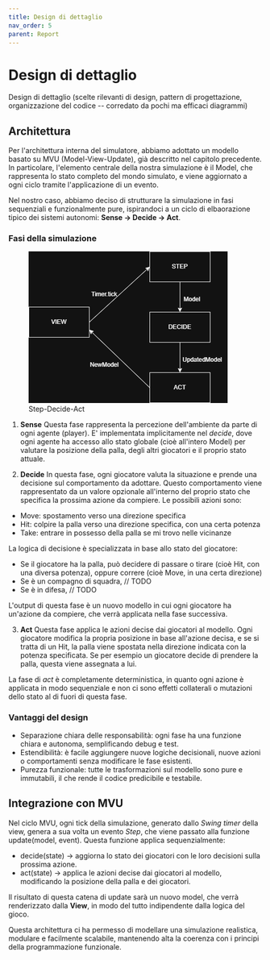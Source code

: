 ```yaml
---
title: Design di dettaglio
nav_order: 5
parent: Report
---
```

# Design di dettaglio
Design di dettaglio (scelte rilevanti di design, pattern di progettazione, organizzazione del codice -- corredato da pochi ma efficaci diagrammi)

## Architettura
Per l'architettura interna del simulatore, abbiamo adottato un modello basato su MVU (Model-View-Update), già descritto nel capitolo precedente. In particolare, l'elemento centrale della nostra simulazione è il Model, che rappresenta lo stato completo del mondo simulato, e viene aggiornato a ogni ciclo tramite l'applicazione di un evento.

Nel nostro caso, abbiamo deciso di strutturare la simulazione in fasi sequenziali e funzionalmente pure, ispirandoci a un ciclo di elbaorazione tipico dei sistemi autonomi: **Sense -> Decide -> Act**.
### Fasi della simulazione
<figure class="w-5 mx-auto">
  <img src="../assets/images/design.png" alt="Descriptive alt text">
  <figcaption>Step-Decide-Act</figcaption>
</figure>

1. **Sense**
Questa fase rappresenta la percezione dell'ambiente da parte di ogni agente (player). E' implementata implicitamente nel *decide*, dove ogni agente ha accesso allo stato globale (cioè all'intero Model) per valutare la posizione della palla, degli altri giocatori e il proprio stato attuale.

2. **Decide**
In questa fase, ogni giocatore valuta la situazione e prende una decisione sul comportamento da adottare. Questo comportamento viene rappresentato da un valore opzionale all'interno del proprio stato che specifica la prossima azione da compiere. Le possibili azioni sono:
- Move: spostamento verso una direzione specifica
- Hit: colpire la palla verso una direzione specifica, con una certa potenza
- Take: entrare in possesso della palla se mi trovo nelle vicinanze

La logica di decisione è specializzata in base allo stato del giocatore:
- Se il giocatore ha la palla, può decidere di passare o tirare (cioè Hit, con una diversa potenza), oppure correre (cioè Move, in una certa direzione)
- Se è un compagno di squadra, // TODO
- Se è in difesa, // TODO

L'output di questa fase è un nuovo modello in cui ogni giocatore ha un'azione da compiere, che verrà applicata nella fase successiva.

3. **Act**
Questa fase applica le azioni decise dai giocatori al modello. Ogni giocatore modifica la propria posizione in base all'azione decisa, e se si tratta di un Hit, la palla viene spostata nella direzione indicata con la potenza specificata. Se per esempio un giocatore decide di prendere la palla, questa viene assegnata a lui. 

La fase di *act* è completamente deterministica, in quanto ogni azione è applicata in modo sequenziale e non ci sono effetti collaterali o mutazioni dello stato al di fuori di questa fase.

### Vantaggi del design
- Separazione chiara delle responsabilità: ogni fase ha una funzione chiara e autonoma, semplificando debug e test.
- Estendibilità: è facile aggiungere nuove logiche decisionali, nuove azioni o comportamenti senza modificare le fase esistenti.
- Purezza funzionale: tutte le trasformazioni sul modello sono pure e immutabili, il che rende il codice predicibile e testabile.

## Integrazione con MVU
Nel ciclo MVU, ogni tick della simulazione, generato dallo *Swing timer* della view, genera a sua volta un evento *Step*, che viene passato alla funzione update(model, event). Questa funzione applica sequenzialmente:
- decide(state) -> aggiorna lo stato dei giocatori con le loro decisioni sulla prossima azione.
- act(state) -> applica le azioni decise dai giocatori al modello, modificando la posizione della palla e dei giocatori.

Il risultato di questa catena di update sarà un nuovo model, che verrà renderizzato dalla **View**, in modo del tutto indipendente dalla logica del gioco.

Questa architettura ci ha permesso di modellare una simulazione realistica, modulare e facilmente scalabile, mantenendo alta la coerenza con i principi della programmazione funzionale.